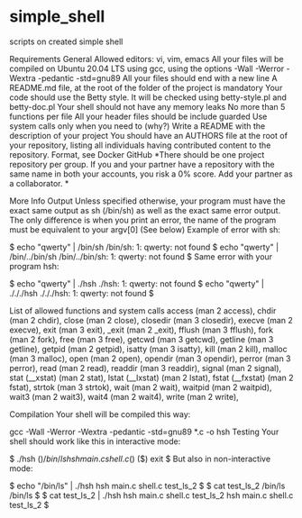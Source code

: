 # simple_shell
scripts on created simple shell 

Requirements
General
Allowed editors: vi, vim, emacs
All your files will be compiled on Ubuntu 20.04 LTS using gcc, using the options -Wall -Werror -Wextra -pedantic -std=gnu89
All your files should end with a new line
A README.md file, at the root of the folder of the project is mandatory
Your code should use the Betty style. It will be checked using betty-style.pl and betty-doc.pl
Your shell should not have any memory leaks
No more than 5 functions per file
All your header files should be include guarded
Use system calls only when you need to (why?)
Write a README with the description of your project
You should have an AUTHORS file at the root of your repository, listing all individuals having contributed content to the repository. Format, see Docker
GitHub
*There should be one project repository per group. If you and your partner have a repository with the same name in both your accounts, you risk a 0% score. Add your partner as a collaborator. *

More Info
Output
Unless specified otherwise, your program must have the exact same output as sh (/bin/sh) as well as the exact same error output.
The only difference is when you print an error, the name of the program must be equivalent to your argv[0] (See below)
Example of error with sh:

$ echo "qwerty" | /bin/sh
/bin/sh: 1: qwerty: not found
$ echo "qwerty" | /bin/../bin/sh
/bin/../bin/sh: 1: qwerty: not found
$
Same error with your program hsh:

$ echo "qwerty" | ./hsh
./hsh: 1: qwerty: not found
$ echo "qwerty" | ./././hsh
./././hsh: 1: qwerty: not found
$

List of allowed functions and system calls
access (man 2 access),
chdir (man 2 chdir),
close (man 2 close),
closedir (man 3 closedir),
execve (man 2 execve),
exit (man 3 exit),
_exit (man 2 _exit),
fflush (man 3 fflush),
fork (man 2 fork),
free (man 3 free),
getcwd (man 3 getcwd),
getline (man 3 getline),
getpid (man 2 getpid),
isatty (man 3 isatty),
kill (man 2 kill),
malloc (man 3 malloc),
open (man 2 open),
opendir (man 3 opendir),
perror (man 3 perror),
read (man 2 read),
readdir (man 3 readdir),
signal (man 2 signal),
stat (__xstat) (man 2 stat),
lstat (__lxstat) (man 2 lstat),
fstat (__fxstat) (man 2 fstat),
strtok (man 3 strtok),
wait (man 2 wait),
waitpid (man 2 waitpid),
wait3 (man 2 wait3),
wait4 (man 2 wait4),
write (man 2 write),

Compilation
Your shell will be compiled this way:

gcc -Wall -Werror -Wextra -pedantic -std=gnu89 *.c -o hsh
Testing
Your shell should work like this in interactive mode:

$ ./hsh
($) /bin/ls
hsh main.c shell.c
($)
($) exit
$
But also in non-interactive mode:

$ echo "/bin/ls" | ./hsh
hsh main.c shell.c test_ls_2
$
$ cat test_ls_2
/bin/ls
/bin/ls
$
$ cat test_ls_2 | ./hsh
hsh main.c shell.c test_ls_2
hsh main.c shell.c test_ls_2
$

